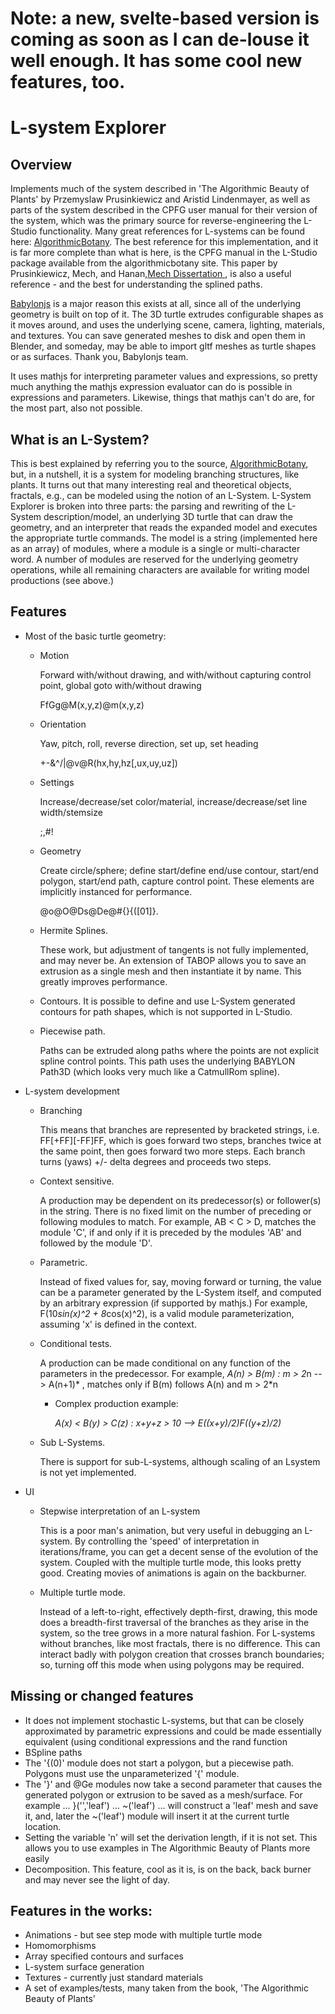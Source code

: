 # Note: a new, svelte-based version is coming as soon as I can de-louse it well enough. It has some cool new features, too.

# L-system Explorer
## Overview

  Implements much of the system described in 'The Algorithmic Beauty of Plants' by Przemyslaw Prusinkiewicz and Aristid Lindenmayer, as well as parts of the system described in the CPFG user manual for their version of the system, which was the primary source for reverse-engineering the L-Studio functionality. Many great references for L-systems can be found here: [AlgorithmicBotany](http://algorithmicbotany.org/papers/ "Algorithmic Botany"). The best reference for this implementation, and it is far more complete than what is here, is the CPFG manual in the L-Studio package available from the algorithmicbotany site. This paper by Prusinkiewicz, Mech, and Hanan,[Mech Dissertation ](https://prism.ucalgary.ca/bitstream/handle/1880/45607/1997-599-01.pdf?sequence=2 "Mech dis
  sertation"), is also a useful reference - and the best for understanding the splined paths.

 [Babylonjs](https://babylonjs.com) is a major reason this exists at all, since all of the underlying geometry is built on top of it. The 3D turtle extrudes configurable shapes as it moves around, and uses the underlying scene, camera, lighting, materials, and textures. You can save generated meshes to disk and open them in Blender, and someday, may be able to import gltf meshes as turtle shapes or as surfaces. Thank you, Babylonjs team. 

 It uses mathjs for interpreting parameter values and expressions, so pretty much anything the mathjs expression evaluator can do is possible in expressions and parameters. Likewise, things that mathjs can't do are, for the most part, also not possible.

## What is an L-System?
   This is best explained by referring you to the source, [AlgorithmicBotany](http://algorithmicbotany.org/papers/#abop), but, in a nutshell, it is a system for modeling branching structures, like plants. It turns out that many interesting real and theoretical objects, fractals, e.g., can be modeled using the notion of an L-System. L-System Explorer is broken into three parts: the parsing and rewriting of the L-System description/model, an underlying 3D turtle that can draw the geometry, and an interpreter that reads the expanded model and executes the appropriate turtle commands. 
   The model is a string (implemented here as an array) of modules, where a module is a single or multi-character word. A number of modules are reserved for the underlying geometry operations, while all remaining characters are available for writing model productions (see above.) 
   
## Features
  * Most of the basic turtle geometry:
      * Motion

        Forward with/without drawing, and with/without capturing control point, global goto with/without drawing

        FfGg@M(x,y,z)@m(x,y,z) 
      * Orientation

        Yaw, pitch, roll, reverse direction, set up, set heading  

    	+-&^/\|@v@R(hx,hy,hz[,ux,uy,uz])
      * Settings

    	Increase/decrease/set color/material, increase/decrease/set line width/stemsize

        ;,#!
      * Geometry

        Create circle/sphere; define start/define end/use contour, start/end polygon, start/end path, capture control point. These elements are implicitly instanced for performance.

        @o@O@Ds@De@#{}{([01]}.
      * Hermite Splines.

        These work, but adjustment of tangents is not fully implemented, and may never be. An extension of TABOP allows you to save an extrusion as a single mesh and then instantiate it by name. This greatly improves performance.
      *	Contours.
        It is possible to define and use L-System generated contours for path shapes, which is not supported in L-Studio. 
      * Piecewise path.

        Paths can be extruded along paths where the points are not explicit spline control points. This path uses the underlying BABYLON Path3D (which looks very much like a CatmullRom spline).
  * L-system development
      * Branching

        This means that branches are represented by bracketed strings, i.e. FF[+FF][-FF]FF, which is goes forward two steps, branches twice at the same point, then goes forward two more steps. Each branch turns (yaws) +/- delta degrees and proceeds two steps.
      * Context sensitive. 

        A production may be dependent on its predecessor(s) or follower(s) in the string. There is no fixed limit on the number of preceding or following modules to match. For example, AB < C > D, matches the module 'C', if and only if it is preceded by the modules 'AB' and followed by the module 'D'.
      * Parametric. 

        Instead of fixed values for, say, moving forward or turning, the value can be a parameter generated by the L-System itself, and computed by an arbitrary expression (if supported by mathjs.) For example, F(10*sin(x)^2 + 8*cos(x)^2), is a valid module parameterization, assuming 'x' is defined in the context.
      * Conditional tests.

        A production can be made conditional on any function of the parameters in the predecessor. For example, *A(n) > B(m) : m > 2*n --> A(n+1)* , matches only if B(m) follows A(n) and m > 2*n

        * Complex production example:
          
          *A(x) < B(y) > C(z) : x+y+z > 10 --> E((x+y)/2)F((y+z)/2)*

      * Sub L-Systems. 

        There is support for sub-L-systems, although scaling of an Lsystem is not yet implemented.
  * UI
      * Stepwise interpretation of an L-system

        This is a poor man's animation, but very useful in debugging an L-system. By controlling the 'speed' of interpretation in iterations/frame, you can get a decent sense of the evolution of the system. Coupled with the multiple turtle mode, this looks pretty good. Creating movies of animations is again on the backburner.
      * Multiple turtle mode.

        Instead of a left-to-right, effectively depth-first, drawing, this mode does a breadth-first traversal of the branches as they arise in the system, so the tree grows in a more natural fashion. For L-systems without branches, like most fractals, there is no difference. This can interact badly with polygon creation that crosses branch boundaries; so, turning off this mode when using polygons may be required.


## Missing or changed features
  * It does not implement stochastic L-systems, but that can be closely approximated by parametric expressions and could be made essentially equivalent (using conditional expressions and the rand function
  * BSpline paths
  * The '{(0)' module does not start a polygon, but a piecewise path. Polygons must use the unparameterized '{' module.
  * The '}' and @Ge modules now take a second parameter that causes the generated polygon or extrusion to be saved as a mesh/surface. For example ... }('','leaf') ... ~('leaf') ... will construct a 'leaf' mesh and save it, and, later the ~('leaf') module will insert it at the current turtle location.
  * Setting the variable 'n' will set the derivation length, if it is not set. This allows you to use examples in The Algorithmic Beauty of Plants more easily
  * Decomposition. This feature, cool as it is, is on the back, back burner and may never see the light of day.

## Features in the  works:

   * Animations - but see step mode with multiple turtle mode
   * Homomorphisms
   * Array specified contours and surfaces
   * L-system surface generation
   * Textures - currently just standard materials
   * A set of examples/tests, many taken from the book, 'The Algorithmic Beauty of Plants'
   
   
  

